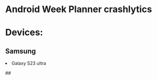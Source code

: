 # Android Week Planner crashlytics

# Devices:
## Samsung
<li>Galaxy S23 ultra</li>
<ul></ul>
<ul></ul>
<ul></ul>
<ul></ul>
## 
